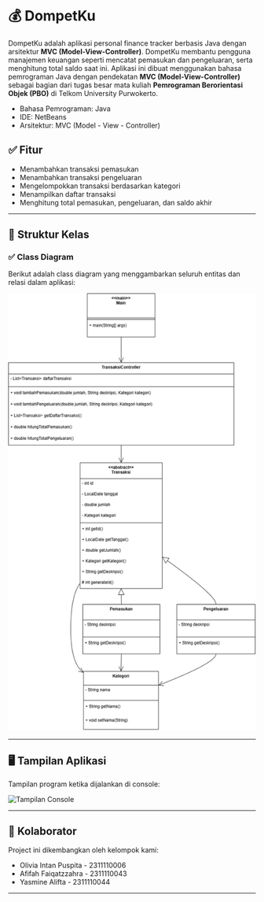 # 💰 DompetKu

DompetKu adalah aplikasi personal finance tracker berbasis Java dengan arsitektur **MVC (Model-View-Controller)**. DompetKu membantu pengguna manajemen keuangan seperti mencatat pemasukan dan pengeluaran, serta menghitung total saldo saat ini.
Aplikasi ini dibuat menggunakan bahasa pemrograman Java dengan pendekatan **MVC (Model-View-Controller)** sebagai bagian dari tugas besar mata kuliah **Pemrograman Berorientasi Objek (PBO)** di Telkom University Purwokerto.

- Bahasa Pemrograman: Java
- IDE: NetBeans
- Arsitektur: MVC (Model - View - Controller)

## ✅ Fitur

- Menambahkan transaksi pemasukan
- Menambahkan transaksi pengeluaran
- Mengelompokkan transaksi berdasarkan kategori
- Menampilkan daftar transaksi
- Menghitung total pemasukan, pengeluaran, dan saldo akhir

---

## 🔧 Struktur Kelas

### ✅ Class Diagram

Berikut adalah class diagram yang menggambarkan seluruh entitas dan relasi dalam aplikasi:

![Class Diagram](https://github.com/OliviaIntan/DompetKu/blob/0539063e1923183a70687231965ee236cb413d7b/pbo.drawio.png)

---

## 🖥️ Tampilan Aplikasi

Tampilan program ketika dijalankan di console:

![Tampilan Console](./d347270c-9a2c-409f-a9c1-85b9a0ab3453.png)

---

## 👥 Kolaborator
Project ini dikembangkan oleh kelompok kami:
- Olivia Intan Puspita - 2311110006
- Afifah Faiqatzzahra - 2311110043
- Yasmine Alifta - 2311110044

---




